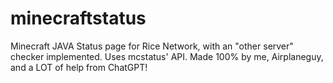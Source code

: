 # minecraftstatus

Minecraft JAVA Status page for Rice Network, with an "other server" checker implemented. Uses mcstatus' API.
Made 100% by me, Airplaneguy, and a LOT of help from ChatGPT!
